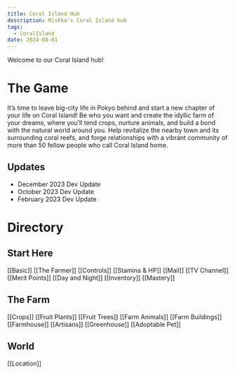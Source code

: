 ```yaml
---
title: Coral Island Hub
description: Mishka's Coral Island hub
tags:
  - CoralIsland
date: 2024-08-01
---
```


Welcome to our Coral Island hub!

# The Game
It’s time to leave big-city life in Pokyo behind and start a new chapter of your life on Coral Island! Be who you want and create the idyllic farm of your dreams, where you’ll tend crops, nurture animals, and build a bond with the natural world around you. Help revitalize the nearby town and its surrounding coral reefs, and forge relationships with a vibrant community of more than 50 fellow people who call Coral Island home.

##  Updates
- December 2023 Dev Update
- October 2023 Dev Update
- February 2023 Dev Update

# Directory
## Start Here
[[Basic]]
[[The Farmer]]
[[Controls]]
[[Stamina & HP]]
[[Mail]]
[[TV Channel]]
[[Merit Points]]
[[Day and Night]]
[[Inventory]]
[[Mastery]]

## The Farm
[[Crops]]
[[Fruit Plants]]
[[Fruit Trees]]
[[Farm Animals]]
[[Farm Buildings]]
[[Farmhouse]]
[[Artisans]]
[[Greenhouse]]
[[Adoptable Pet]]

## World
[[Location]]

